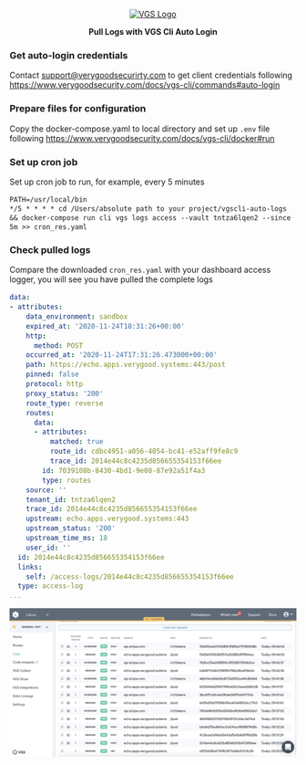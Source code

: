 <p align="center"><a href="https://www.verygoodsecurity.com/"><img src="https://avatars0.githubusercontent.com/u/17788525" width="128" alt="VGS Logo"></a></p>
<p align="center"><b>Pull Logs with VGS Cli Auto Login</b></p>


### Get auto-login credentials

Contact support@verygoodsecurirty.com to get client credentials following https://www.verygoodsecurity.com/docs/vgs-cli/commands#auto-login 

### Prepare files for configuration
Copy the docker-compose.yaml to local directory and set up `.env` file following https://www.verygoodsecurity.com/docs/vgs-cli/docker#run

### Set up cron job
Set up cron job to run, for example, every 5 minutes  
```
PATH=/usr/local/bin
*/5 * * * * cd /Users/absolute path to your project/vgscli-auto-logs && docker-compose run cli vgs logs access --vault tntza6lqen2 --since 5m >> cron_res.yaml
```

### Check pulled logs
Compare the downloaded `cron_res.yaml` with your dashboard access logger, you will see you have pulled the complete logs

```yaml
data:
- attributes:
    data_environment: sandbox
    expired_at: '2020-11-24T18:31:26+00:00'
    http:
      method: POST
    occurred_at: '2020-11-24T17:31:26.473000+00:00'
    path: https://echo.apps.verygood.systems:443/post
    pinned: false
    protocol: http
    proxy_status: '200'
    route_type: reverse
    routes:
      data:
      - attributes:
          matched: true
          route_id: cdbc4951-a056-4054-bc41-e52aff9fe8c9
          trace_id: 2014e44c8c4235d856655354153f66ee
        id: 7039108b-8430-4bd1-9e08-87e92a51f4a3
        type: routes
    source: ''
    tenant_id: tntza6lqen2
    trace_id: 2014e44c8c4235d856655354153f66ee
    upstream: echo.apps.verygood.systems:443
    upstream_status: '200'
    upstream_time_ms: 18
    user_id: ''
  id: 2014e44c8c4235d856655354153f66ee
  links:
    self: /access-logs/2014e44c8c4235d856655354153f66ee
  type: access-log
...
```

![dashboard-logs](dashboard-logs.png "dashboard-logs")